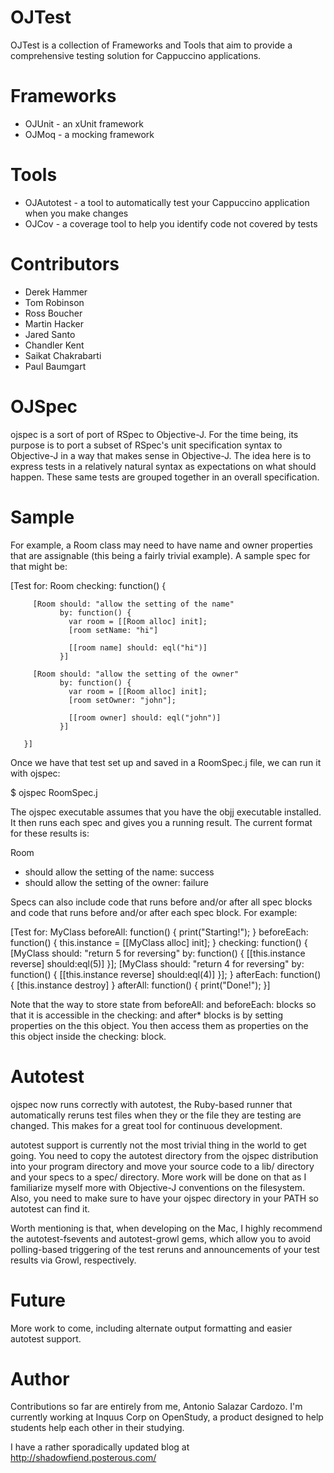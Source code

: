 OJTest
======

OJTest is a collection of Frameworks and Tools that aim to provide a comprehensive testing solution for Cappuccino applications.

Frameworks
==========

* OJUnit - an xUnit framework
* OJMoq  - a mocking framework

Tools
=====

* OJAutotest - a tool to automatically test your Cappuccino application when you make changes
* OJCov - a coverage tool to help you identify code not covered by tests

Contributors
============

* Derek Hammer
* Tom Robinson
* Ross Boucher
* Martin Hacker
* Jared Santo
* Chandler Kent
* Saikat Chakrabarti
* Paul Baumgart

OJSpec
======

ojspec is a sort of port of RSpec to Objective-J. For the time being, its
purpose is to port a subset of RSpec's unit specification syntax to Objective-J
in a way that makes sense in Objective-J. The idea here is to express tests in a
relatively natural syntax as expectations on what should happen. These same
tests are grouped together in an overall specification.

Sample
======

For example, a Room class may need to have name and owner properties that are
assignable (this being a fairly trivial example). A sample spec for that might
be:

 [Test for: Room
       checking: function() {

         [Room should: "allow the setting of the name"
               by: function() {
                 var room = [[Room alloc] init];
                 [room setName: "hi"]

                 [[room name] should: eql("hi")]
               }]

         [Room should: "allow the setting of the owner"
               by: function() {
                 var room = [[Room alloc] init];
                 [room setOwner: "john"];

                 [[room owner] should: eql("john")]
               }]

       }]

Once we have that test set up and saved in a RoomSpec.j file, we can run it with
ojspec:

 $ ojspec RoomSpec.j

The ojspec executable assumes that you have the objj executable installed. It
then runs each spec and gives you a running result. The current format for these
results is:

 Room
  - should allow the setting of the name: success
  - should allow the setting of the owner: failure

Specs can also include code that runs before and/or after all spec blocks and
code that runs before and/or after each spec block. For example:

 [Test for: MyClass
       beforeAll: function() { print("Starting!"); }
       beforeEach: function() {
         this.instance = [[MyClass alloc] init];
       }
       checking: function() {
         [MyClass should: "return 5 for reversing"
                  by: function() {
                    [[this.instance reverse] should:eql(5)]
                  }];
         [MyClass should: "return 4 for reversing"
                  by: function() {
                    [[this.instance reverse] should:eql(4)]
                  }];
       }
       afterEach: function() {
         [this.instance destroy]
       }
       afterAll: function() { print("Done!"); }]

Note that the way to store state from beforeAll: and beforeEach: blocks so that
it is accessible in the checking: and after* blocks is by setting properties on
the this object. You then access them as properties on the this object inside
the checking: block.

Autotest
========

ojspec now runs correctly with autotest, the Ruby-based runner that
automatically reruns test files when they or the file they are testing are
changed. This makes for a great tool for continuous development.

autotest support is currently not the most trivial thing in the world to get
going. You need to copy the autotest directory from the ojspec distribution
into your program directory and move your source code to a lib/ directory and
your specs to a spec/ directory. More work will be done on that as I
familiarize myself more with Objective-J conventions on the filesystem. Also,
you need to make sure to have your ojspec directory in your PATH so autotest
can find it.

Worth mentioning is that, when developing on the Mac, I highly recommend the
autotest-fsevents and autotest-growl gems, which allow you to avoid
polling-based triggering of the test reruns and announcements of your test
results via Growl, respectively.

Future
======

More work to come, including alternate output formatting and easier autotest
support.

Author
======

Contributions so far are entirely from me, Antonio Salazar Cardozo. I'm
currently working at Inquus Corp on OpenStudy, a product designed to help
students help each other in their studying.

I have a rather sporadically updated blog at http://shadowfiend.posterous.com/
